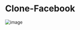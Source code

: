 # Clone-Facebook
![image](https://user-images.githubusercontent.com/104653019/217338419-640fb51b-f7f9-40ac-b514-96d134daf84c.png)
